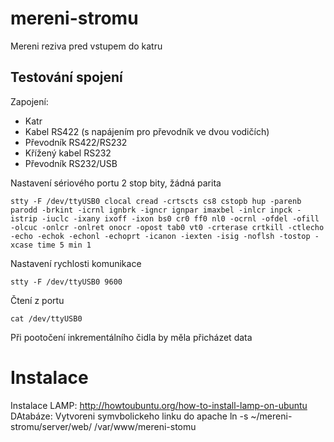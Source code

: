 mereni-stromu
=============

Mereni reziva pred vstupem do katru





## Testování spojení


Zapojení:

 * Katr
 * Kabel RS422 (s napájením pro převodník ve dvou vodičích)
 * Převodník RS422/RS232
 * Křížený kabel RS232
 * Převodník RS232/USB



Nastavení sériového portu 2 stop bity, žádná parita

    stty -F /dev/ttyUSB0 clocal cread -crtscts cs8 cstopb hup -parenb parodd -brkint -icrnl ignbrk -igncr ignpar imaxbel -inlcr inpck -istrip -iuclc -ixany ixoff -ixon bs0 cr0 ff0 nl0 -ocrnl -ofdel -ofill -olcuc -onlcr -onlret onocr -opost tab0 vt0 -crterase crtkill -ctlecho -echo -echok -echonl -echoprt -icanon -iexten -isig -noflsh -tostop -xcase time 5 min 1    

Nastavení rychlosti komunikace

    stty -F /dev/ttyUSB0 9600
    
Čtení z portu

    cat /dev/ttyUSB0 
    
Při pootočení inkrementálního čidla by měla přicházet data




Instalace
=========

Instalace LAMP:
http://howtoubuntu.org/how-to-install-lamp-on-ubuntu
DAtabáze:
Vytvoreni symvbolickeho linku do apache
ln -s ~/mereni-stromu/server/web/ /var/www/mereni-stomu 
